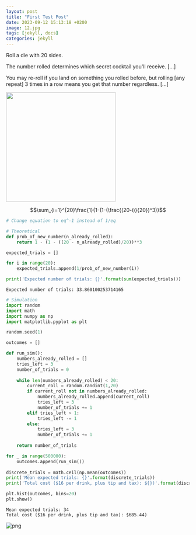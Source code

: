 ```yaml
---
layout: post
title: "First Test Post"
date: 2023-09-12 15:13:18 +0200
image: 12.jpg
tags: [jekyll, docs]
categories: jekyll
---
```


Roll a die with 20 sides.

The number rolled determines which secret cocktail you'll receive. [...]

You may re-roll if you land on something you rolled before, but rolling [any repeat] 3 times in a row means you get that number regardless. [...]

<img src="https://images.squarespace-cdn.com/content/v1/623506f9b920e800d3ca41c2/85dcaaea-ecd0-4bcd-a38c-2ea70a61e290/DM.png?format=2500w" width="300"/>

$$\sum_{i=1}^{20}\frac{1}{1-(1-(\frac{(20-i)}{20})^3)}$$

``` python
# Change equation to eq^-1 instead of 1/eq

# Theoretical
def prob_of_new_number(n_already_rolled):
    return 1 - (1 - ((20 - n_already_rolled)/20))**3

expected_trials = []

for i in range(20):
    expected_trials.append(1/prob_of_new_number(i))

print('Expected number of trials: {}'.format(sum(expected_trials)))
```

    Expected number of trials: 33.860100253714165

``` python
# Simulation
import random
import math
import numpy as np
import matplotlib.pyplot as plt

random.seed(1)

outcomes = []

def run_sim():
    numbers_already_rolled = []
    tries_left = 3
    number_of_trials = 0
    
    while len(numbers_already_rolled) < 20:
        current_roll = random.randint(1,20)
        if current_roll not in numbers_already_rolled:
            numbers_already_rolled.append(current_roll)
            tries_left = 3
            number_of_trials += 1
        elif tries_left > 1:
            tries_left -= 1
        else:
            tries_left = 3
            number_of_trials += 1
    
    return number_of_trials

for _ in range(500000):
    outcomes.append(run_sim())
    
discrete_trials = math.ceil(np.mean(outcomes))
print('Mean expected trials: {}'.format(discrete_trials))
print('Total cost ($16 per drink, plus tip and tax): ${})'.format(discrete_trials * 16 * 1.26))

plt.hist(outcomes, bins=20)
plt.show()
```

    Mean expected trials: 34
    Total cost ($16 per drink, plus tip and tax): $685.44)

![png](../../../../images/Parla_Calc_4_1.png)

``` python
```
